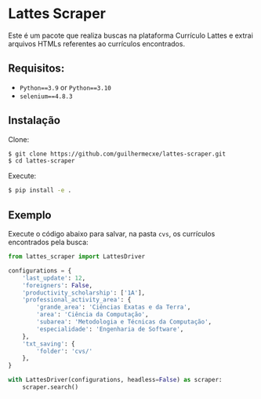 # Lattes Scraper

Este é um pacote que realiza buscas na plataforma Currículo Lattes e extrai arquivos HTMLs referentes ao currículos encontrados.

## Requisitos:

- `Python==3.9` or `Python==3.10`
- `selenium==4.8.3`

## Instalação

Clone:
```bash
$ git clone https://github.com/guilhermecxe/lattes-scraper.git
$ cd lattes-scraper
```

Execute:
```bash
$ pip install -e .
```

## Exemplo

Execute o código abaixo para salvar, na pasta `cvs`, os currículos encontrados pela busca:
```py
from lattes_scraper import LattesDriver

configurations = {
    'last_update': 12,
    'foreigners': False,
    'productivity_scholarship': ['1A'],
    'professional_activity_area': {
        'grande_area': 'Ciências Exatas e da Terra',
        'area': 'Ciência da Computação',
        'subarea': 'Metodologia e Técnicas da Computação',
        'especialidade': 'Engenharia de Software',
    },
    'txt_saving': {
        'folder': 'cvs/'
    },
}

with LattesDriver(configurations, headless=False) as scraper:
    scraper.search()